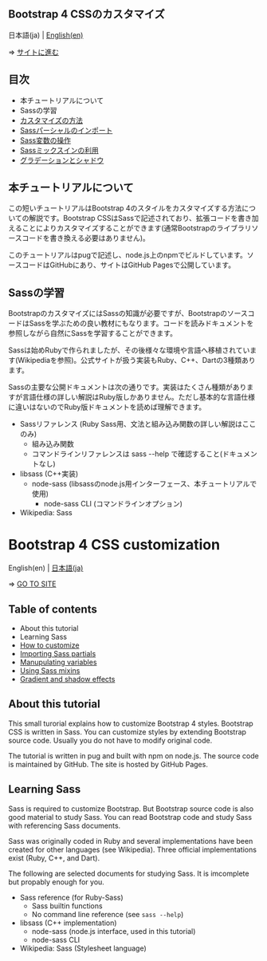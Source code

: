 ## Bootstrap 4 CSSのカスタマイズ

日本語(ja) | [English(en)](README.md)

⇒ [サイトに進む](http://higuma.github.io/bootstrap-4-css-customization/ja/)

## 目次

* 本チュートリアルについて
* Sassの学習
* [カスタマイズの方法](http://higuma.github.io/bootstrap-4-css-customization/en/howto.html)
* [Sassパーシャルのインポート](http://higuma.github.io/bootstrap-4-css-customization/en/partials.html)
* [Sass変数の操作](http://higuma.github.io/bootstrap-4-css-customization/en/variables.html)
* [Sassミックスインの利用](http://higuma.github.io/bootstrap-4-css-customization/en/mixins.html)
* [グラデーションとシャドウ](http://higuma.github.io/bootstrap-4-css-customization/en/gradient+shadow.html)

## 本チュートリアルについて

この短いチュートリアルはBootstrap 4のスタイルをカスタマイズする方法についての解説です。Bootstrap CSSはSassで記述されており、拡張コードを書き加えることによりカスタマイズすることができます(通常Bootstrapのライブラリソースコードを書き換える必要はありません)。

このチュートリアルはpugで記述し、node.js上のnpmでビルドしています。ソースコードはGitHubにあり、サイトはGitHub Pagesで公開しています。

## Sassの学習

BootstrapのカスタマイズにはSassの知識が必要ですが、BootstrapのソースコードはSassを学ぶための良い教材にもなります。コードを読みドキュメントを参照しながら自然にSassを学習することができます。

Sassは始めRubyで作られましたが、その後様々な環境や言語へ移植されています(Wikipediaを参照)。公式サイトが扱う実装もRuby、C++、Dartの3種類あります。

Sassの主要な公開ドキュメントは次の通りです。実装はたくさん種類がありますが言語仕様の詳しい解説はRuby版しかありません。ただし基本的な言語仕様に違いはないのでRuby版ドキュメントを読めば理解できます。

* Sassリファレンス (Ruby Sass用、文法と組み込み関数の詳しい解説はここのみ)
    * 組み込み関数
    * コマンドラインリファレンスは sass --help で確認すること(ドキュメントなし)
* libsass (C++実装)
    * node-sass (libsassのnode.js用インターフェース、本チュートリアルで使用)
        * node-sass CLI (コマンドラインオプション)
* Wikipedia: Sass







# Bootstrap 4 CSS customization

English(en) | [日本語(ja)](README.ja.md)

⇒ [GO TO SITE](http://higuma.github.io/bootstrap-4-css-customization/en/)

## Table of contents

* About this tutorial
* Learning Sass
* [How to customize](http://higuma.github.io/bootstrap-4-css-customization/en/howto.html)
* [Importing Sass partials](http://higuma.github.io/bootstrap-4-css-customization/en/partials.html)
* [Manupulating variables](http://higuma.github.io/bootstrap-4-css-customization/en/variables.html)
* [Using Sass mixins](http://higuma.github.io/bootstrap-4-css-customization/en/mixins.html)
* [Gradient and shadow effects](http://higuma.github.io/bootstrap-4-css-customization/en/gradient+shadow.html)

## About this tutorial

This small turorial explains how to customize Bootstrap 4 styles. Bootstrap CSS is written in Sass. You can customize styles by extending Bootstrap source code. Usually you do not have to modify original code.

The tutorial is written in pug and built with npm on node.js. The source code is maintained by GitHub. The site is hosted by GitHub Pages.

## Learning Sass

Sass is required to customize Bootstrap. But Bootstrap source code is also good material to study Sass. You can read Bootstrap code and study Sass with referencing Sass documents.

Sass was originally coded in Ruby and several implementations have been created for other languages (see Wikipedia). Three official implementations exist (Ruby, C++, and Dart).

The following are selected documents for studying Sass. It is imcomplete but propably enough for you.

* Sass reference (for Ruby-Sass)
    * Sass builtin functions
    * No command line reference (see `sass --help`)
* libsass (C++ implementation)
    * node-sass (node.js interface, used in this tutorial)
    * node-sass CLI
* Wikipedia: Sass (Stylesheet language)
